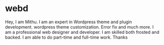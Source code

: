 # webd
Hey, I am Mithu. I am an expert in Wordpress theme and plugin development. wordpress theme customization. Error fix and much more. I am a professional web designer and developer. I am skilled both frosted and backed. I am able to do part-time and full-time work. Thanks
